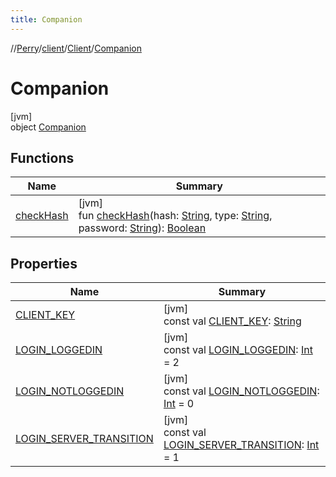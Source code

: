 ```yaml
---
title: Companion
---
```

//[Perry](../../../../index.html)/[client](../../index.html)/[Client](../index.html)/[Companion](index.html)



# Companion



[jvm]\
object [Companion](index.html)



## Functions


| Name | Summary |
|---|---|
| [checkHash](check-hash.html) | [jvm]<br>fun [checkHash](check-hash.html)(hash: [String](https://kotlinlang.org/api/latest/jvm/stdlib/kotlin/-string/index.html), type: [String](https://kotlinlang.org/api/latest/jvm/stdlib/kotlin/-string/index.html), password: [String](https://kotlinlang.org/api/latest/jvm/stdlib/kotlin/-string/index.html)): [Boolean](https://kotlinlang.org/api/latest/jvm/stdlib/kotlin/-boolean/index.html) |


## Properties


| Name | Summary |
|---|---|
| [CLIENT_KEY](-c-l-i-e-n-t_-k-e-y.html) | [jvm]<br>const val [CLIENT_KEY](-c-l-i-e-n-t_-k-e-y.html): [String](https://kotlinlang.org/api/latest/jvm/stdlib/kotlin/-string/index.html) |
| [LOGIN_LOGGEDIN](-l-o-g-i-n_-l-o-g-g-e-d-i-n.html) | [jvm]<br>const val [LOGIN_LOGGEDIN](-l-o-g-i-n_-l-o-g-g-e-d-i-n.html): [Int](https://kotlinlang.org/api/latest/jvm/stdlib/kotlin/-int/index.html) = 2 |
| [LOGIN_NOTLOGGEDIN](-l-o-g-i-n_-n-o-t-l-o-g-g-e-d-i-n.html) | [jvm]<br>const val [LOGIN_NOTLOGGEDIN](-l-o-g-i-n_-n-o-t-l-o-g-g-e-d-i-n.html): [Int](https://kotlinlang.org/api/latest/jvm/stdlib/kotlin/-int/index.html) = 0 |
| [LOGIN_SERVER_TRANSITION](-l-o-g-i-n_-s-e-r-v-e-r_-t-r-a-n-s-i-t-i-o-n.html) | [jvm]<br>const val [LOGIN_SERVER_TRANSITION](-l-o-g-i-n_-s-e-r-v-e-r_-t-r-a-n-s-i-t-i-o-n.html): [Int](https://kotlinlang.org/api/latest/jvm/stdlib/kotlin/-int/index.html) = 1 |


